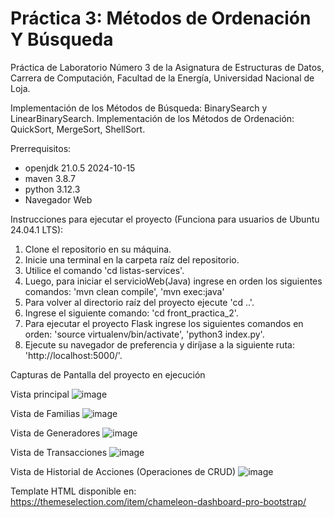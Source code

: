 # Práctica 3: Métodos de Ordenación Y Búsqueda
Práctica de Laboratorio Número 3 de la Asignatura de Estructuras de Datos, Carrera de Computación, Facultad de la Energía, Universidad Nacional de Loja.

Implementación de los Métodos de Búsqueda: BinarySearch y LinearBinarySearch.
Implementación de los Métodos de Ordenación: QuickSort, MergeSort, ShellSort.

Prerrequisitos: 
- openjdk 21.0.5 2024-10-15
- maven 3.8.7
- python 3.12.3
- Navegador Web

Instrucciones para ejecutar el proyecto (Funciona para usuarios de Ubuntu 24.04.1 LTS):

1. Clone el repositorio en su máquina.
2. Inicie una terminal en la carpeta raíz del repositorio.
3. Utilice el comando 'cd listas-services'.
4. Luego, para iniciar el servicioWeb(Java) ingrese en orden los siguientes comandos: 'mvn clean compile', 'mvn exec:java'
5. Para volver al directorio raíz del proyecto ejecute 'cd ..'.
6. Ingrese el siguiente comando: 'cd front_practica_2'.
7. Para ejecutar el proyecto Flask ingrese los siguientes comandos en orden: 'source virtualenv/bin/activate', 'python3 index.py'.
8. Ejecute su navegador de preferencia y diríjase a la siguiente ruta: 'http://localhost:5000/'.

Capturas de Pantalla del proyecto en ejecución

Vista principal
![image](https://github.com/user-attachments/assets/5c773b32-55a8-4023-9e54-0a744e4a3d07)

Vista de Familias
![image](https://github.com/user-attachments/assets/f1fceef3-2fa0-48df-9249-8c71ad830db9)

Vista de Generadores
![image](https://github.com/user-attachments/assets/92a77f9c-6bda-4ec8-b27c-e6becc7d3c00)

Vista de Transacciones
![image](https://github.com/user-attachments/assets/eeb676d5-c209-4b4d-8b54-190bdd9e43d1)

Vista de Historial de Acciones (Operaciones de CRUD)
![image](https://github.com/user-attachments/assets/cd663c12-8aa3-4226-8afb-951894025535)


Template HTML disponible en: https://themeselection.com/item/chameleon-dashboard-pro-bootstrap/ 
